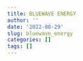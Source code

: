 ```yaml
---
title: BLUEWAVE ENERGY
author: ''
date: '2022-08-29'
slug: bluewave_energy
categories: []
tags: []
---
```


